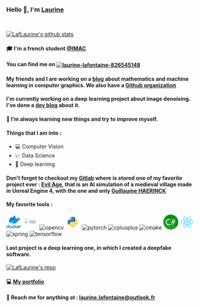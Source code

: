 ### Hello 👋, I'm [Laurine](https://laflaurine.github.io/portfolio/) 

<br/>

[![LafLaurine's github stats](https://github-readme-stats.vercel.app/api?username=LafLaurine&show_icons=true&theme=radical)](https://github.com/anuraghazra/github-readme-stats) <br/>

#### :mortar_board: I'm a **french student [@IMAC](https://www.ingenieur-imac.fr/)**
#### You can find me on <a href="https://linkedin.com/in/laurine-lafontaine-826545148" target="blank"><img align="center" src="https://cdn.jsdelivr.net/npm/simple-icons@3.0.1/icons/linkedin.svg" alt="laurine-lafontaine-826545148" height="20" width="20" /></a>

#### My friends and I are working on a [blog](https://learn-computer-graphics.com/) about mathematics and machine learning in computer graphics. We also have a [Github organization](https://github.com/learn-computer-graphics)

#### I'm currently working on a deep learning project about image denoising. I've done a [dev blog](https://laurine-dev-blog.herokuapp.com/) about it.

#### :notebook: I’m always learning new things and try to improve myself. <br/>
#### Things that I am into :
  - :computer: Computer Vision
  - :chart_with_upwards_trend: Data Science
  - :brain: Deep learning

#### Don't forget to checkout my [Gitlab](https://gitlab.com/LafLaurine) where is stored one of my favorite project ever : [Evil Age](https://gitlab.com/guillaume-haerinck/evil-age), that is an AI simulation of a medieval village made in Unreal Engine 4, with the one and only [Guillaume HAERINCK](https://guillaumehaerinck.com)
  
#### My favorite tools :
<p align="left"><img src="https://raw.githubusercontent.com/github/explore/80688e429a7d4ef2fca1e82350fe8e3517d3494d/topics/docker/docker.png" alt="docker" width="40" height="40"/> <img src="https://raw.githubusercontent.com/github/explore/80688e429a7d4ef2fca1e82350fe8e3517d3494d/topics/java/java.png" alt="java" width="40" height="40"/> <img src="https://www.vectorlogo.zone/logos/opencv/opencv-icon.svg" alt="opencv" width="40" height="40"/> <img src="https://raw.githubusercontent.com/github/explore/80688e429a7d4ef2fca1e82350fe8e3517d3494d/topics/python/python.png" alt="python" width="40" height="40"/> <img src="https://www.vectorlogo.zone/logos/pytorch/pytorch-icon.svg" alt="pytorch" width="40" height="40"/> <img src="https://upload.wikimedia.org/wikipedia/commons/thumb/1/18/ISO_C%2B%2B_Logo.svg/306px-ISO_C%2B%2B_Logo.svg.png" alt="cplusplus" width="40" height="40"/> <img src="https://www.vectorlogo.zone/logos/cmake/cmake-ar21.svg" alt="cmake" width="40" height="40"/> <img src="https://raw.githubusercontent.com/github/explore/80688e429a7d4ef2fca1e82350fe8e3517d3494d/topics/csharp/csharp.png" alt="csharp" width="40" height="40"/> 
<img src="https://raw.githubusercontent.com/github/explore/80688e429a7d4ef2fca1e82350fe8e3517d3494d/topics/react/react.png" alt="react" width="40" height="40"/> <img src="https://www.vectorlogo.zone/logos/springio/springio-icon.svg" alt="spring" width="40" height="40"/> <img src="https://www.vectorlogo.zone/logos/tensorflow/tensorflow-icon.svg" alt="tensorflow" width="40" height="40"/></p>


#### Last project is a deep learning one, in which I created a deepfake software. 

[![LafLaurine's repo](https://github-readme-stats.vercel.app/api/pin/?username=LafLaurine&repo=imac2-memoire-ircgn&theme=radical)](https://github.com/anuraghazra/github-readme-stats) <br/>

#### :computer: [My portfolio](https://laflaurine.github.io/portfolio/)
#### :e-mail: Reach me for anything at : <laurine.lafontaine@outlook.fr>
